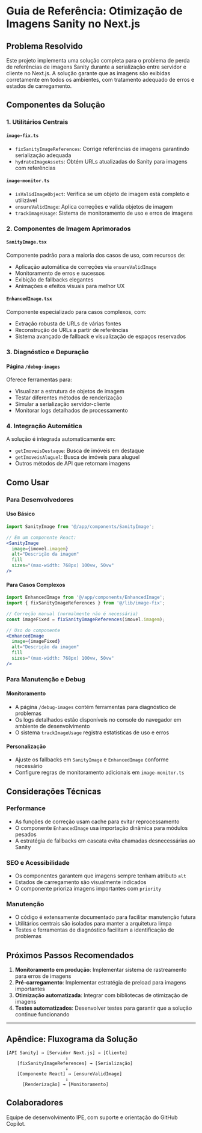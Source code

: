 # Guia de Referência: Otimização de Imagens Sanity no Next.js

## Problema Resolvido

Este projeto implementa uma solução completa para o problema de perda de referências de imagens Sanity durante a serialização entre servidor e cliente no Next.js. A solução garante que as imagens são exibidas corretamente em todos os ambientes, com tratamento adequado de erros e estados de carregamento.

## Componentes da Solução

### 1. Utilitários Centrais

#### `image-fix.ts`
- `fixSanityImageReferences`: Corrige referências de imagens garantindo serialização adequada
- `hydrateImageAssets`: Obtém URLs atualizadas do Sanity para imagens com referências

#### `image-monitor.ts`
- `isValidImageObject`: Verifica se um objeto de imagem está completo e utilizável
- `ensureValidImage`: Aplica correções e valida objetos de imagem
- `trackImageUsage`: Sistema de monitoramento de uso e erros de imagens

### 2. Componentes de Imagem Aprimorados

#### `SanityImage.tsx`
Componente padrão para a maioria dos casos de uso, com recursos de:
- Aplicação automática de correções via `ensureValidImage`
- Monitoramento de erros e sucessos
- Exibição de fallbacks elegantes
- Animações e efeitos visuais para melhor UX

#### `EnhancedImage.tsx`
Componente especializado para casos complexos, com:
- Extração robusta de URLs de várias fontes
- Reconstrução de URLs a partir de referências
- Sistema avançado de fallback e visualização de espaços reservados

### 3. Diagnóstico e Depuração

#### Página `/debug-images`
Oferece ferramentas para:
- Visualizar a estrutura de objetos de imagem
- Testar diferentes métodos de renderização
- Simular a serialização servidor-cliente
- Monitorar logs detalhados de processamento

### 4. Integração Automática

A solução é integrada automaticamente em:
- `getImoveisDestaque`: Busca de imóveis em destaque
- `getImoveisAluguel`: Busca de imóveis para aluguel
- Outros métodos de API que retornam imagens

## Como Usar

### Para Desenvolvedores

#### Uso Básico
```jsx
import SanityImage from '@/app/components/SanityImage';

// Em um componente React:
<SanityImage
  image={imovel.imagem}
  alt="Descrição da imagem" 
  fill
  sizes="(max-width: 768px) 100vw, 50vw"
/>
```

#### Para Casos Complexos
```jsx
import EnhancedImage from '@/app/components/EnhancedImage';
import { fixSanityImageReferences } from '@/lib/image-fix';

// Correção manual (normalmente não é necessária)
const imageFixed = fixSanityImageReferences(imovel.imagem);

// Uso do componente
<EnhancedImage
  image={imageFixed}
  alt="Descrição da imagem"
  fill
  sizes="(max-width: 768px) 100vw, 50vw"
/>
```

### Para Manutenção e Debug

#### Monitoramento
- A página `/debug-images` contém ferramentas para diagnóstico de problemas
- Os logs detalhados estão disponíveis no console do navegador em ambiente de desenvolvimento
- O sistema `trackImageUsage` registra estatísticas de uso e erros

#### Personalização
- Ajuste os fallbacks em `SanityImage` e `EnhancedImage` conforme necessário
- Configure regras de monitoramento adicionais em `image-monitor.ts`

## Considerações Técnicas

### Performance
- As funções de correção usam cache para evitar reprocessamento
- O componente `EnhancedImage` usa importação dinâmica para módulos pesados
- A estratégia de fallbacks em cascata evita chamadas desnecessárias ao Sanity

### SEO e Acessibilidade
- Os componentes garantem que imagens sempre tenham atributo `alt`
- Estados de carregamento são visualmente indicados
- O componente prioriza imagens importantes com `priority`

### Manutenção
- O código é extensamente documentado para facilitar manutenção futura
- Utilitários centrais são isolados para manter a arquitetura limpa
- Testes e ferramentas de diagnóstico facilitam a identificação de problemas

## Próximos Passos Recomendados

1. **Monitoramento em produção**: Implementar sistema de rastreamento para erros de imagens
2. **Pré-carregamento**: Implementar estratégia de preload para imagens importantes
3. **Otimização automatizada**: Integrar com bibliotecas de otimização de imagens
4. **Testes automatizados**: Desenvolver testes para garantir que a solução continue funcionando

---

## Apêndice: Fluxograma da Solução

```
[API Sanity] → [Servidor Next.js] → [Cliente]
                      ↓
    [fixSanityImageReferences] → [Serialização]
                      ↓
    [Componente React] → [ensureValidImage]
                      ↓
      [Renderização] → [Monitoramento]
```

## Colaboradores
Equipe de desenvolvimento IPE, com suporte e orientação do GitHub Copilot.
